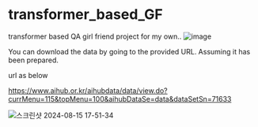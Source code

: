 # transformer_based_GF
transformer based QA girl friend project for my own..
![image](https://github.com/user-attachments/assets/8054ded3-43d3-470f-8fd6-56ba88e8a832)

You can download the data by going to the provided URL. Assuming it has been prepared.

url as below

https://www.aihub.or.kr/aihubdata/data/view.do?currMenu=115&topMenu=100&aihubDataSe=data&dataSetSn=71633


![스크린샷 2024-08-15 17-51-34](https://github.com/user-attachments/assets/5ec7395b-9b46-4e3b-bbdd-89792182d947)

